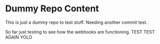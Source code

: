 # Dummy Repo Content
This is just a dummy repo to test stuff. Needing another commit test.

So far just testing to see how the webhooks are functioning.
TEST
TEST AGAIN
YOLO
